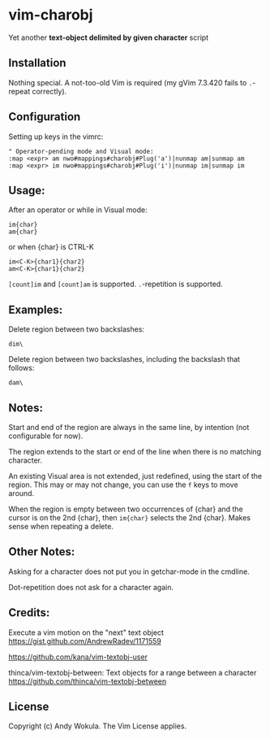 # vim-charobj
Yet another **text-object delimited by given character** script

## Installation
Nothing special.
A not-too-old Vim is required (my gVim 7.3.420 fails to `.`-repeat correctly).

## Configuration
Setting up keys in the vimrc:

    " Operator-pending mode and Visual mode:
    :map <expr> am nwo#mappings#charobj#Plug('a')|nunmap am|sunmap am
    :map <expr> im nwo#mappings#charobj#Plug('i')|nunmap im|sunmap im

## Usage:
After an operator or while in Visual mode:

    im{char}
    am{char}

or when {char} is CTRL-K

    im<C-K>{char1}{char2}
    am<C-K>{char1}{char2}

`[count]im` and `[count]am` is supported.
`.`-repetition is supported.

## Examples:
Delete region between two backslashes:

    dim\

Delete region between two backslashes, including the backslash that follows:

    dam\

## Notes:
Start and end of the region are always in the same line, by intention (not configurable for now).

The region extends to the start or end of the line when there is no matching character.

An existing Visual area is not extended, just redefined, using the start of the region.  This may or may not change, you can use the `f` keys to move around.

When the region is empty between two occurrences of {char} and the cursor is on the 2nd {char}, then `im{char}` selects the 2nd {char}.  Makes sense when repeating a delete.

## Other Notes:
Asking for a character does not put you in getchar-mode in the cmdline.

Dot-repetition does not ask for a character again.

## Credits:
Execute a vim motion on the "next" text object
https://gist.github.com/AndrewRadev/1171559

https://github.com/kana/vim-textobj-user

thinca/vim-textobj-between: Text objects for a range between a character
https://github.com/thinca/vim-textobj-between

## License
Copyright (c) Andy Wokula.  The Vim License applies.
